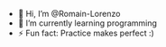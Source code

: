 - 👋 Hi, I’m @Romain-Lorenzo
- 🌱 I’m currently learning programming
- ⚡ Fun fact: Practice makes perfect :)

<!---
Romain-Lorenzo/Romain-Lorenzo is a ✨ special ✨ repository because its `README.md` (this file) appears on your GitHub profile.
You can click the Preview link to take a look at your changes.
--->
